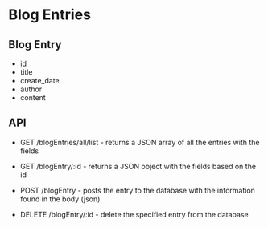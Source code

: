 # Blog Entries

## Blog Entry

- id
- title
- create_date
- author
- content

## API

- GET /blogEntries/all/list - returns a JSON array of all the entries with the fields

- GET /blogEntry/:id - returns a JSON object with the fields based on the id

- POST /blogEntry - posts the entry to the database with the information found in the body (json)

- DELETE
  /blogEntry/:id - delete the specified entry from the database
